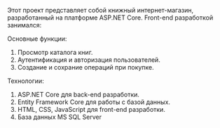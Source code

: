 Этот проект представляет собой книжный интернет-магазин, разработанный на платформе ASP.NET Core. 
Front-end разработкой занимался: 

Основные функции:
1. Просмотр каталога книг.
2. Аутентификация и авторизация пользователей.
3. Создание и сохрание операций при покупке.

Технологии:
1. ASP.NET Core для back-end разработки.
2. Entity Framework Core для работы с базой данных.
4. HTML, CSS, JavaScript для front-end разработки.
5. База данных MS SQL Server
